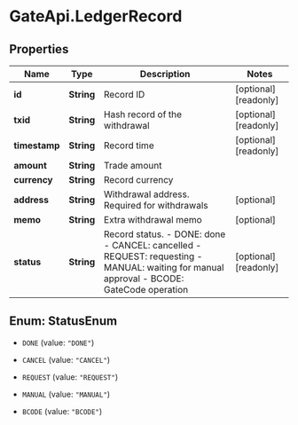 # GateApi.LedgerRecord

## Properties

Name | Type | Description | Notes
------------ | ------------- | ------------- | -------------
**id** | **String** | Record ID | [optional] [readonly] 
**txid** | **String** | Hash record of the withdrawal | [optional] [readonly] 
**timestamp** | **String** | Record time | [optional] [readonly] 
**amount** | **String** | Trade amount | 
**currency** | **String** | Record currency | 
**address** | **String** | Withdrawal address. Required for withdrawals | [optional] 
**memo** | **String** | Extra withdrawal memo | [optional] 
**status** | **String** | Record status.  - DONE: done - CANCEL: cancelled - REQUEST: requesting - MANUAL: waiting for manual approval - BCODE: GateCode operation | [optional] [readonly] 

## Enum: StatusEnum

* `DONE` (value: `"DONE"`)

* `CANCEL` (value: `"CANCEL"`)

* `REQUEST` (value: `"REQUEST"`)

* `MANUAL` (value: `"MANUAL"`)

* `BCODE` (value: `"BCODE"`)


